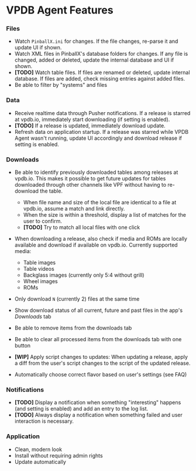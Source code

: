 ﻿VPDB Agent Features
===================

### Files

- Watch `PinballX.ini` for changes. If the file changes, re-parse it and update UI if shown.
- Watch XML files in PinballX's database folders for changes. If any file is changed, added or deleted, update the internal database and UI if shown.
- **[TODO]** Watch table files. If files are renamed or deleted, update internal database. If files are added, check missing entries against added files.
- Be able to filter by "systems" and files


### Data

- Receive realtime data through Pusher notifications. If a release is starred at vpdb.io, immediately start downloading (if setting is enabled).
- **[TODO]** If a release is updated, immediately download update.
- Refresh data on application startup. If a release was starred while VPDB Agent wasn't running, update UI accordingly and download release if setting is enabled.


### Downloads

- Be able to identify previously downloaded tables among releases at vpdb.io. This makes it possible to get future updates for tables downloaded through other channels like VPF without having to re-download the table.
  - When file name and size of the local file are identical to a file at vpdb.io, assume a match and link directly.
  - When the size is within a threshold, display a list of matches for the user to confirm.
  - **[TODO]** Try to match all local files with one click
- When downloading a release, also check if media and ROMs are locally available and download if available on vpdb.io. Currently supported media:
  
  - Table images
  - Table videos
  - Backglass images (currently only 5:4 without grill)
  - Wheel images
  - ROMs
- Only download `N` (currently 2) files at the same time
- Show download status of all current, future and past files in the app's *Downloads* tab
- Be able to remove items from the downloads tab
- Be able to clear all processed items from the downloads tab with one button
- **[WIP]** Apply script changes to updates: When updating a release, apply a diff from the user's script changes to the script of the updated release.
- Automatically choose correct flavor based on user's settings (see FAQ)


### Notifications

- **[TODO]** Display a notification when something "interesting" happens (and setting is enabled) and add an entry to the log list.
- **[TODO]** Always display a notification when something failed and user interaction is necessary.


### Application

- Clean, modern look
- Install without requiring admin rights
- Update automatically
